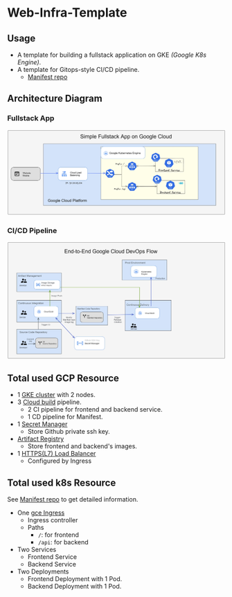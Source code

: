 # Web-Infra-Template
## Usage
- A template for building a fullstack application on GKE *(Google K8s Engine)*.
- A template for Gitops-style CI/CD pipeline.
    - [Manifest repo](https://github.com/CyCTW/web-manifests)


## Architecture Diagram
### Fullstack App
![](./images/app-architecture.jpg)
### CI/CD Pipeline
![](./images/ci-cd-architecture.jpg)

## Total used GCP Resource 
- 1 [GKE cluster](https://cloud.google.com/kubernetes-engine)  with 2 nodes.
- 3 [Cloud build](https://cloud.google.com/build) pipeline.
    - 2 CI pipeline for frontend and backend service.
    - 1 CD pipeline for Manifest.
- 1 [Secret Manager](https://cloud.google.com/secret-manager?hl=zh-tw)
    - Store Github private ssh key.
- [Artifact Registry](https://cloud.google.com/artifact-registry)
    - Store frontend and backend's images.
- 1 [HTTPS(L7) Load Balancer](https://cloud.google.com/load-balancing/docs/https)
    - Configured by Ingress

## Total used k8s Resource
See [Manifest repo](https://github.com/CyCTW/web-manifests) to get detailed information.
- One [gce Ingress](https://cloud.google.com/kubernetes-engine/docs/concepts/ingress) 
    - Ingress controller
    - Paths
        - `/`: for frontend
        - `/api`: for backend
- Two Services
    - Frontend Service
    - Backend Service
- Two Deployments
    - Frontend Deployment with 1 Pod.
    - Backend Deployment with 1 Pod.

